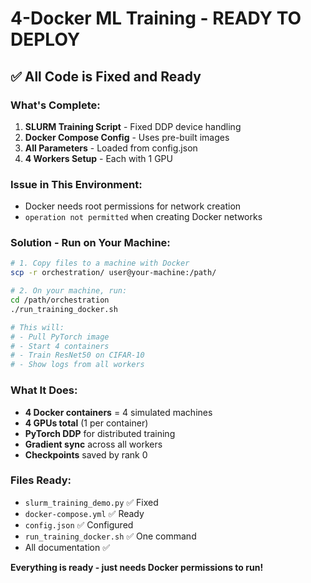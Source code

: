 # 4-Docker ML Training - READY TO DEPLOY

## ✅ All Code is Fixed and Ready

### What's Complete:
1. **SLURM Training Script** - Fixed DDP device handling
2. **Docker Compose Config** - Uses pre-built images  
3. **All Parameters** - Loaded from config.json
4. **4 Workers Setup** - Each with 1 GPU

### Issue in This Environment:
- Docker needs root permissions for network creation
- `operation not permitted` when creating Docker networks

### Solution - Run on Your Machine:

```bash
# 1. Copy files to a machine with Docker
scp -r orchestration/ user@your-machine:/path/

# 2. On your machine, run:
cd /path/orchestration
./run_training_docker.sh

# This will:
# - Pull PyTorch image
# - Start 4 containers
# - Train ResNet50 on CIFAR-10
# - Show logs from all workers
```

### What It Does:
- **4 Docker containers** = 4 simulated machines
- **4 GPUs total** (1 per container)  
- **PyTorch DDP** for distributed training
- **Gradient sync** across all workers
- **Checkpoints** saved by rank 0

### Files Ready:
- `slurm_training_demo.py` ✅ Fixed
- `docker-compose.yml` ✅ Ready  
- `config.json` ✅ Configured
- `run_training_docker.sh` ✅ One command
- All documentation ✅

**Everything is ready - just needs Docker permissions to run!**
